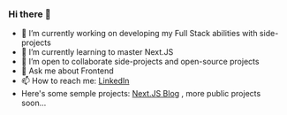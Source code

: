 ### Hi there 👋

- 🔭 I’m currently working on developing my Full Stack abilities with side-projects
- 🌱 I’m currently learning to master Next.JS
- 👯 I’m open to collaborate side-projects and open-source projects
- 💬 Ask me about Frontend 
- 📫 How to reach me: [LinkedIn](https://www.linkedin.com/in/david-b-b014015/)
- Here's some semple projects: [Next.JS Blog](https://nextjs-blog-sigma-six-96.vercel.app/) , more public projects soon...

<!--
**pilot92/pilot92** is a ✨ _special_ ✨ repository because its `README.md` (this file) appears on your GitHub profile.

Here are some ideas to get you started:

- 🔭 I’m currently working on ...
- 🌱 I’m currently learning ...
- 👯 I’m looking to collaborate on ...
- 🤔 I’m looking for help with ...
- 💬 Ask me about ...
- 📫 How to reach me: ...
- 😄 Pronouns: ...
- ⚡ Fun fact: ...
-->
